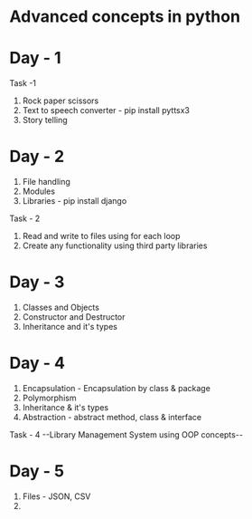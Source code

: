 # Advanced concepts in python

# Day - 1
Task -1
1) Rock paper scissors
2) Text to speech converter - pip install pyttsx3
3) Story telling

# Day - 2
1) File handling
2) Modules
3) Libraries - pip install django

Task - 2
1) Read and write to files using for each loop
2) Create any functionality using third party libraries

# Day - 3
1) Classes and Objects
2) Constructor and Destructor
3) Inheritance and it's types

# Day - 4
1) Encapsulation - Encapsulation by class & package
2) Polymorphism
3) Inheritance & it's types
4) Abstraction - abstract method, class & interface

Task - 4
--Library Management System using OOP concepts--

# Day - 5
1) Files - JSON, CSV
2) 